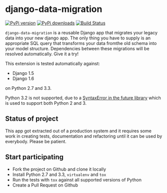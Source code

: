 django-data-migration 
=====================
[![PyPi version](https://pypip.in/v/django-data-migration/badge.png)](https://crate.io/packages/$REPO/)
[![PyPi downloads](https://pypip.in/d/django-data-migrtion/badge.png)](https://crate.io/packages/$REPO/)
[![Build Status](https://travis-ci.org/pboehm/django-data-migration.png?branch=master)](https://travis-ci.org/pboehm/django-data-migration)

`django-data-migration` is a reusable Django app that migrates your legacy data
into your new django app. The only thing you have to supply is an appropriate
SQL query that transforms your data fromthe old schema into your model
structure. Dependencies between these migrations will be resolved
automatically. Give it a try!

This extension is tested automatically against:

* Django 1.5
* Django 1.6

on Python 2.7 and 3.3.

Python 3.2 is not supported, due to a [SyntaxError in the
future library](https://github.com/PythonCharmers/python-future/issues/29)
which is used to support both Python 2 and 3.

## Status of project

This app got extracted out of a production system and it requires some work in
creating tests, documentation and refactoring until it can be used by
everybody. Please be patient.

## Start participating

* Fork the project on Github and clone it locally
* Install Python 2.7 and 3.3, `virtualenv` and `tox`
* Run the tests with `tox` against all supported versions of Python
* Create a Pull Request on Github
